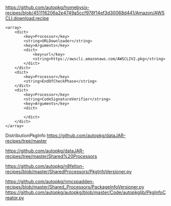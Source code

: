 https://github.com/autopkg/homebysix-recipes/blob/451116206a2e4749a5ccf978f14ef3d30068d441/Amazon/AWSCLI.download.recipe

	<array>
		<dict>
			<key>Processor</key>
			<string>URLDownloader</string>
			<key>Arguments</key>
			<dict>
				<key>url</key>
				<string>https://awscli.amazonaws.com/AWSCLIV2.pkg</string>
			</dict>
		</dict>
		<dict>
			<key>Processor</key>
			<string>EndOfCheckPhase</string>
		</dict>
		<dict>
			<key>Processor</key>
			<string>CodeSignatureVerifier</string>
			<key>Arguments</key>
			<dict>

			</dict>
		</dict>
	</array>


DistributionPkgInfo
https://github.com/autopkg/dataJAR-recipes/tree/master

https://github.com/autopkg/dataJAR-recipes/tree/master/Shared%20Processors

https://github.com/autopkg/n8felton-recipes/blob/master/SharedProcessors/PkgInfoVersioner.py

https://github.com/autopkg/nmcspadden-recipes/blob/master/Shared_Processors/PackageInfoVersioner.py
https://github.com/autopkg/autopkg/blob/master/Code/autopkglib/PkgInfoCreator.py